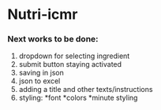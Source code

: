 # Nutri-icmr

### Next works to be done:

1. dropdown for selecting ingredient
2. submit button staying activated
3. saving in json
4. json to excel
5. adding a title and other texts/instructions
6. styling:
    *font
    *colors
    *minute styling
